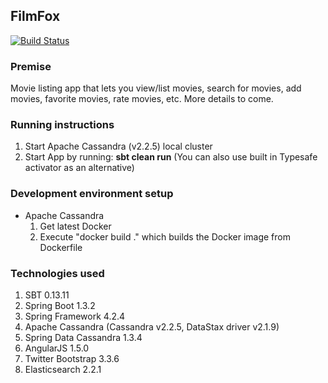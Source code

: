## FilmFox

[![Build Status](https://travis-ci.org/ddubson/film-fox.svg?branch=master)](https://travis-ci.org/ddubson/film-fox)

### Premise

Movie listing app that lets you view/list movies, search for movies, add movies, favorite movies, rate movies, etc. More details to come.

### Running instructions
1. Start Apache Cassandra (v2.2.5) local cluster
2. Start App by running: **sbt clean run** (You can also use built in Typesafe activator as an alternative)

### Development environment setup
- Apache Cassandra
    1. Get latest Docker
    2. Execute "docker build ." which builds the Docker image from Dockerfile

### Technologies used
1. SBT 0.13.11
2. Spring Boot 1.3.2
3. Spring Framework 4.2.4
4. Apache Cassandra (Cassandra v2.2.5, DataStax driver v2.1.9)
5. Spring Data Cassandra 1.3.4
6. AngularJS 1.5.0
7. Twitter Bootstrap 3.3.6
8. Elasticsearch 2.2.1